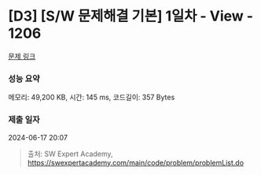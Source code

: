 # [D3] [S/W 문제해결 기본] 1일차 - View - 1206 

[문제 링크](https://swexpertacademy.com/main/code/problem/problemDetail.do?contestProbId=AV134DPqAA8CFAYh) 

### 성능 요약

메모리: 49,200 KB, 시간: 145 ms, 코드길이: 357 Bytes

### 제출 일자

2024-06-17 20:07



> 출처: SW Expert Academy, https://swexpertacademy.com/main/code/problem/problemList.do